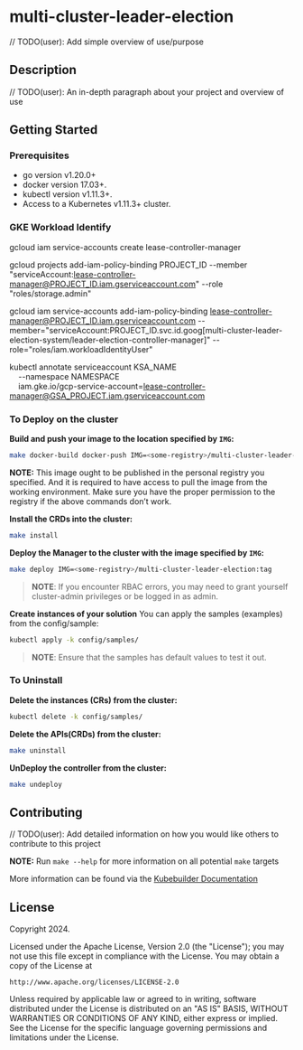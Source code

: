 # multi-cluster-leader-election
// TODO(user): Add simple overview of use/purpose

## Description
// TODO(user): An in-depth paragraph about your project and overview of use

## Getting Started

### Prerequisites
- go version v1.20.0+
- docker version 17.03+.
- kubectl version v1.11.3+.
- Access to a Kubernetes v1.11.3+ cluster.

### GKE Workload Identify
gcloud iam service-accounts create lease-controller-manager

gcloud projects add-iam-policy-binding PROJECT_ID --member "serviceAccount:lease-controller-manager@PROJECT_ID.iam.gserviceaccount.com"  --role "roles/storage.admin"

gcloud iam service-accounts add-iam-policy-binding  lease-controller-manager@PROJECT_ID.iam.gserviceaccount.com    --member="serviceAccount:PROJECT_ID.svc.id.goog[multi-cluster-leader-election-system/leader-election-controller-manager]"  --role="roles/iam.workloadIdentityUser"

kubectl annotate serviceaccount KSA_NAME \
    --namespace NAMESPACE \
    iam.gke.io/gcp-service-account=lease-controller-manager@GSA_PROJECT.iam.gserviceaccount.com

### To Deploy on the cluster
**Build and push your image to the location specified by `IMG`:**

```sh
make docker-build docker-push IMG=<some-registry>/multi-cluster-leader-election:tag
```

**NOTE:** This image ought to be published in the personal registry you specified. 
And it is required to have access to pull the image from the working environment. 
Make sure you have the proper permission to the registry if the above commands don’t work.

**Install the CRDs into the cluster:**

```sh
make install
```

**Deploy the Manager to the cluster with the image specified by `IMG`:**

```sh
make deploy IMG=<some-registry>/multi-cluster-leader-election:tag
```

> **NOTE**: If you encounter RBAC errors, you may need to grant yourself cluster-admin 
privileges or be logged in as admin.

**Create instances of your solution**
You can apply the samples (examples) from the config/sample:

```sh
kubectl apply -k config/samples/
```

>**NOTE**: Ensure that the samples has default values to test it out.

### To Uninstall
**Delete the instances (CRs) from the cluster:**

```sh
kubectl delete -k config/samples/
```

**Delete the APIs(CRDs) from the cluster:**

```sh
make uninstall
```

**UnDeploy the controller from the cluster:**

```sh
make undeploy
```

## Contributing
// TODO(user): Add detailed information on how you would like others to contribute to this project

**NOTE:** Run `make --help` for more information on all potential `make` targets

More information can be found via the [Kubebuilder Documentation](https://book.kubebuilder.io/introduction.html)

## License

Copyright 2024.

Licensed under the Apache License, Version 2.0 (the "License");
you may not use this file except in compliance with the License.
You may obtain a copy of the License at

    http://www.apache.org/licenses/LICENSE-2.0

Unless required by applicable law or agreed to in writing, software
distributed under the License is distributed on an "AS IS" BASIS,
WITHOUT WARRANTIES OR CONDITIONS OF ANY KIND, either express or implied.
See the License for the specific language governing permissions and
limitations under the License.

